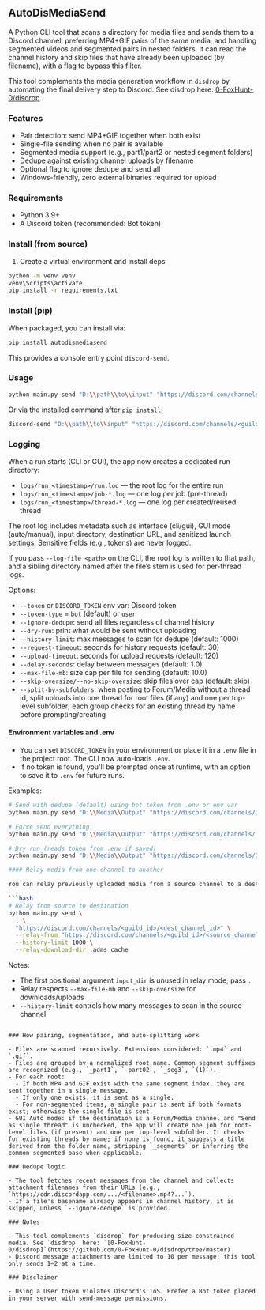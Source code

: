 ## AutoDisMediaSend

A Python CLI tool that scans a directory for media files and sends them to a Discord channel, preferring MP4+GIF pairs of the same media, and handling segmented videos and segmented pairs in nested folders. It can read the channel history and skip files that have already been uploaded (by filename), with a flag to bypass this filter.

This tool complements the media generation workflow in `disdrop` by automating the final delivery step to Discord. See disdrop here: [0-FoxHunt-0/disdrop](https://github.com/0-FoxHunt-0/disdrop/tree/master).

### Features

- Pair detection: send MP4+GIF together when both exist
- Single-file sending when no pair is available
- Segmented media support (e.g., part1/part2 or nested segment folders)
- Dedupe against existing channel uploads by filename
- Optional flag to ignore dedupe and send all
- Windows-friendly, zero external binaries required for upload

### Requirements

- Python 3.9+
- A Discord token (recommended: Bot token)

### Install (from source)

1. Create a virtual environment and install deps

```bash
python -m venv venv
venv\Scripts\activate
pip install -r requirements.txt
```

### Install (pip)

When packaged, you can install via:

```bash
pip install autodismediasend
```

This provides a console entry point `discord-send`.

### Usage

```bash
python main.py send "D:\\path\\to\\input" "https://discord.com/channels/<guild_id>/<channel_id>" --token <DISCORD_TOKEN>
```

Or via the installed command after `pip install`:

```bash
discord-send "D:\\path\\to\\input" "https://discord.com/channels/<guild_id>/<channel_id>" --token <DISCORD_TOKEN>
```

### Logging

When a run starts (CLI or GUI), the app now creates a dedicated run directory:

- `logs/run_<timestamp>/run.log` — the root log for the entire run
- `logs/run_<timestamp>/job-*.log` — one log per job (pre-thread)
- `logs/run_<timestamp>/thread-*.log` — one log per created/reused thread

The root log includes metadata such as interface (cli/gui), GUI mode (auto/manual), input directory, destination URL, and sanitized launch settings. Sensitive fields (e.g., tokens) are never logged.

If you pass `--log-file <path>` on the CLI, the root log is written to that path, and a sibling directory named after the file’s stem is used for per-thread logs.

Options:

- `--token` or `DISCORD_TOKEN` env var: Discord token
- `--token-type` = `bot` (default) or `user`
- `--ignore-dedupe`: send all files regardless of channel history
- `--dry-run`: print what would be sent without uploading
- `--history-limit`: max messages to scan for dedupe (default: 1000)
- `--request-timeout`: seconds for history requests (default: 30)
- `--upload-timeout`: seconds for upload requests (default: 120)
- `--delay-seconds`: delay between messages (default: 1.0)
- `--max-file-mb`: size cap per file for sending (default: 10.0)
- `--skip-oversize/--no-skip-oversize`: skip files over cap (default: skip)
- `--split-by-subfolders`: when posting to Forum/Media without a thread id, split uploads into one thread for root files (if any) and one per top-level subfolder; each group checks for an existing thread by name before prompting/creating

#### Environment variables and .env

- You can set `DISCORD_TOKEN` in your environment or place it in a `.env` file in the project root. The CLI now auto-loads `.env`.
- If no token is found, you'll be prompted once at runtime, with an option to save it to `.env` for future runs.

Examples:

````bash
# Send with dedupe (default) using bot token from .env or env var
python main.py send "D:\\Media\\Output" "https://discord.com/channels/123/456"

# Force send everything
python main.py send "D:\\Media\\Output" "https://discord.com/channels/123/456" --token xxxxx --ignore-dedupe

# Dry run (reads token from .env if saved)
python main.py send "D:\\Media\\Output" "https://discord.com/channels/123/456" --dry-run

#### Relay media from one channel to another

You can relay previously uploaded media from a source channel to a destination channel. The tool downloads media to a temporary directory and re-uploads it in chronological order.

```bash
# Relay from source to destination
python main.py send \
  . \
  "https://discord.com/channels/<guild_id>/<dest_channel_id>" \
  --relay-from "https://discord.com/channels/<guild_id>/<source_channel_id>" \
  --history-limit 1000 \
  --relay-download-dir .adms_cache
````

Notes:

- The first positional argument `input_dir` is unused in relay mode; pass `.`
- Relay respects `--max-file-mb` and `--skip-oversize` for downloads/uploads
- `--history-limit` controls how many messages to scan in the source channel

```

### How pairing, segmentation, and auto-splitting work

- Files are scanned recursively. Extensions considered: `.mp4` and `.gif`.
- Files are grouped by a normalized root name. Common segment suffixes are recognized (e.g., `_part1`, `-part02`, `_seg3`, `(1)`).
- For each root:
  - If both MP4 and GIF exist with the same segment index, they are sent together in a single message.
  - If only one exists, it is sent as a single.
  - For non-segmented items, a single pair is sent if both formats exist; otherwise the single file is sent.
- GUI Auto mode: if the destination is a Forum/Media channel and "Send as single thread" is unchecked, the app will create one job for root-level files (if present) and one per top-level subfolder. It checks for existing threads by name; if none is found, it suggests a title derived from the folder name, stripping `_segments` or inferring the common segmented base when applicable.

### Dedupe logic

- The tool fetches recent messages from the channel and collects attachment filenames from their URLs (e.g., `https://cdn.discordapp.com/.../<filename>.mp4?...`).
- If a file's basename already appears in channel history, it is skipped, unless `--ignore-dedupe` is provided.

### Notes

- This tool complements `disdrop` for producing size-constrained media. See `disdrop` here: `[0-FoxHunt-0/disdrop]`(https://github.com/0-FoxHunt-0/disdrop/tree/master)
- Discord message attachments are limited to 10 per message; this tool only sends 1–2 at a time.

### Disclaimer

- Using a User token violates Discord's ToS. Prefer a Bot token placed in your server with send-message permissions.
```
